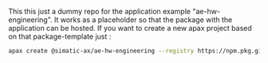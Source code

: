 This this just a dummy repo for the application example "ae-hw-engineering". It works as a placeholder so that the package with the application can be hosted.
If you want to create a new apax project based on that package-template just :

```bash
apax create @simatic-ax/ae-hw-engineering --registry https://npm.pkg.github.com <your-new-projectname>
```

